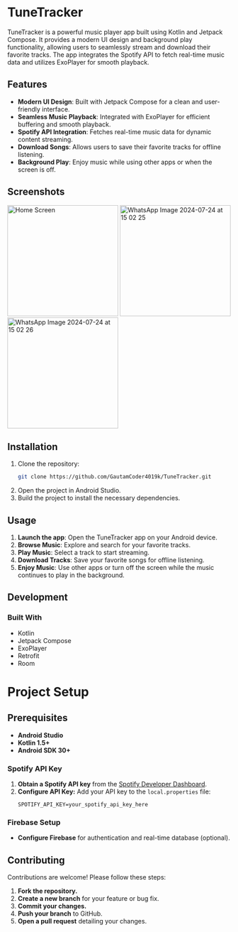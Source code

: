 # TuneTracker


TuneTracker is a powerful music player app built using Kotlin and Jetpack Compose. It provides a modern UI design and background play functionality, allowing users to seamlessly stream and download their favorite tracks. The app integrates the Spotify API to fetch real-time music data and utilizes ExoPlayer for smooth playback.

## Features

- **Modern UI Design**: Built with Jetpack Compose for a clean and user-friendly interface.
- **Seamless Music Playback**: Integrated with ExoPlayer for efficient buffering and smooth playback.
- **Spotify API Integration**: Fetches real-time music data for dynamic content streaming.
- **Download Songs**: Allows users to save their favorite tracks for offline listening.
- **Background Play**: Enjoy music while using other apps or when the screen is off.

## Screenshots

<!-- Add resized screenshots of your app here -->
<img src="https://github.com/user-attachments/assets/35806a9d-f03f-4e0e-a9dc-b14356baf54a" alt="Home Screen" width="250">
<img src="https://github.com/user-attachments/assets/dc965b60-17f7-4417-88bf-5f8cee13c718" alt="WhatsApp Image 2024-07-24 at 15 02 25" width="250">
<img src="https://github.com/user-attachments/assets/dc35f9d3-31a5-44bd-9311-709d9f40f16b" alt="WhatsApp Image 2024-07-24 at 15 02 26" width="250">

## Installation

1. Clone the repository:
   ```bash
   git clone https://github.com/GautamCoder4019k/TuneTracker.git
2. Open the project in Android Studio.
3. Build the project to install the necessary dependencies.
   
## Usage
1. **Launch the app**: Open the TuneTracker app on your Android device.
2. **Browse Music**: Explore and search for your favorite tracks.
3. **Play Music**: Select a track to start streaming.
4. **Download Tracks**: Save your favorite songs for offline listening.
5. **Enjoy Music**: Use other apps or turn off the screen while the music continues to play in the background.
   
## Development
### Built With
- Kotlin
- Jetpack Compose
- ExoPlayer
- Retrofit
- Room
  
# Project Setup

## Prerequisites
- **Android Studio**
- **Kotlin 1.5+**
- **Android SDK 30+**

### Spotify API Key
1. **Obtain a Spotify API key** from the [Spotify Developer Dashboard](https://developer.spotify.com/dashboard/applications).
2. **Configure API Key:** Add your API key to the `local.properties` file:
    ```properties
    SPOTIFY_API_KEY=your_spotify_api_key_here
    ```

### Firebase Setup
- **Configure Firebase** for authentication and real-time database (optional).

## Contributing

Contributions are welcome! Please follow these steps:

1. **Fork the repository.**
2. **Create a new branch** for your feature or bug fix.
3. **Commit your changes.**
4. **Push your branch** to GitHub.
5. **Open a pull request** detailing your changes.
